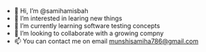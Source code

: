 - 👋 Hi, I’m @samihamisbah
- 👀 I’m interested in learing new things
- 🌱 I’m currently learning software testing concepts
- 💞️ I’m looking to collaborate with a growing compny
- 📫 You can contact me on email munshisamiha786@gmail.com

<!---
samihamisbah/samihamisbah is a ✨ special ✨ repository because its `README.md` (this file) appears on your GitHub profile.
You can click the Preview link to take a look at your changes.
--->
